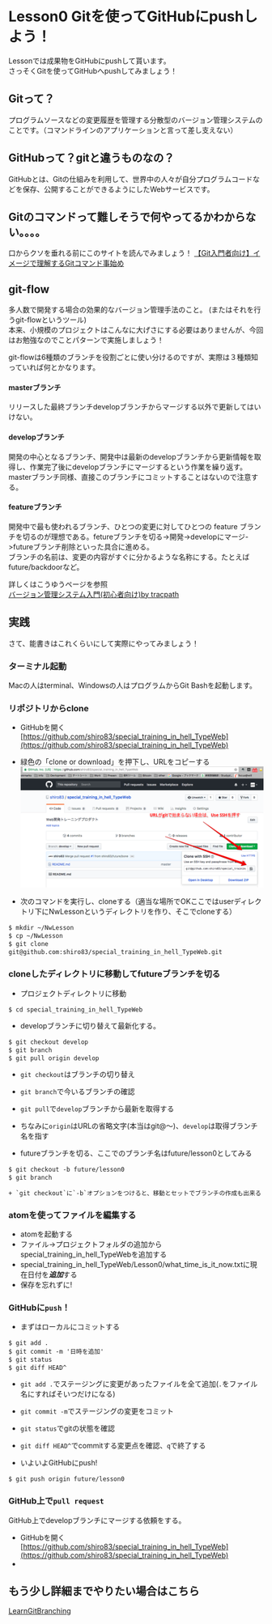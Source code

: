 
# Lesson0 Gitを使ってGitHubにpushしよう！

Lessonでは成果物をGitHubにpushして貰います。  
さっそくGitを使ってGitHubへpushしてみましょう！  

## Gitって？
プログラムソースなどの変更履歴を管理する分散型のバージョン管理システムのことです。（コマンドラインのアプリケーションと言って差し支えない）

## GitHubって？gitと違うものなの？
GitHubとは、Gitの仕組みを利用して、世界中の人々が自分プログラムコードなどを保存、公開することができるようにしたWebサービスです。

## Gitのコマンドって難しそうで何やってるかわからない。。。。
口からクソを垂れる前にこのサイトを読んでみましょう！
[【Git入門者向け】イメージで理解するGitコマンド事始め](http://kinokoru.jp/archives/1017)


## git-flow
多人数で開発する場合の効果的なバージョン管理手法のこと。 (またはそれを行うgit-flowというツール)   
本来、小規模のプロジェクトはこんなに大げさにする必要はありませんが、今回はお勉強なのでことパターンで実施しましょう！

git-flowは6種類のブランチを役割ごとに使い分けるのですが、実際は３種類知っていれば何とかなります。

#### masterブランチ
リリースした最終ブランチdevelopブランチからマージする以外で更新してはいけない。

#### developブランチ
開発の中心となるブランチ、開発中は最新のdevelopブランチから更新情報を取得し、作業完了後にdevelopブランチにマージするという作業を繰り返す。masterブランチ同様、直接このブランチにコミットすることはないので注意する。

#### featureブランチ
開発中で最も使われるブランチ、ひとつの変更に対してひとつの feature ブランチを切るのが理想である。fetureブランチを切る->開発->developにマージ->futureブランチ削除といった具合に進める。  
ブランチの名前は、変更の内容がすぐに分かるような名称にする。たとえばfuture/backdoorなど。

詳しくはこうゆうページを参照  
[バージョン管理システム入門(初心者向け)by tracpath](http://tracpath.com/bootcamp/learning_git_git_flow.html)

## 実践
さて、能書きはこれくらいにして実際にやってみましょう！

### ターミナル起動
Macの人はterminal、Windowsの人はプログラムからGit Bashを起動します。

### リポジトリからclone
+ GitHubを開く[https://github.com/shiro83/special_training_in_hell_TypeWeb](https://github.com/shiro83/special_training_in_hell_TypeWeb)
+ 緑色の「clone or download」を押下し、URLをコピーする
![](img/img01.png)

+ 次のコマンドを実行し、cloneする（適当な場所でOKここではuserディレクトリ下にNwLessonというディレクトリを作り、そこでcloneする）
```
$ mkdir ~/NwLesson
$ cp ~/NwLesson
$ git clone git@github.com:shiro83/special_training_in_hell_TypeWeb.git
```


### cloneしたディレクトリに移動してfutureブランチを切る
+ プロジェクトディレクトリに移動
```
$ cd special_training_in_hell_TypeWeb
```


+ developブランチに切り替えて最新化する。
```
$ git checkout develop
$ git branch
$ git pull origin develop
```
  + `git checkout`はブランチの切り替え
  + `git branch`で今いるブランチの確認
  + `git pull`で`develop`ブランチから最新を取得する
  + ちなみに`origin`はURLの省略文字(本当はgit@〜)、`develop`は取得ブランチ名を指す


  + futureブランチを切る、ここでのブランチ名はfuture/lesson0としてみる
  ```
  $ git checkout -b future/lesson0
  $ git branch
  ```
    + `git checkout`に`-b`オプションをつけると、移動とセットでブランチの作成も出来る

### atomを使ってファイルを編集する
+ atomを起動する
+ ファイル->プロジェクトフォルダの追加からspecial_training_in_hell_TypeWebを追加する
+ special_training_in_hell_TypeWeb/Lesson0/what_time_is_it_now.txtに現在日付を***追加***する
+ 保存を忘れずに!

### GitHubに`push`！
+ まずはローカルにコミットする
```
$ git add .
$ git commit -m '日時を追加'
$ git status
$ git diff HEAD^
```
  + `git add .`でステージングに変更があったファイルを全て追加(`.`をファイル名にすればそいつだけになる)
  + `git commit -m`でステージングの変更をコミット
  + `git status`でgitの状態を確認
  + `git diff HEAD^`でcommitする変更点を確認、`q`で終了する


+ いよいよGitHubにpush!
```
$ git push origin future/lesson0
```


### GitHub上で`pull request`
GitHub上でdevelopブランチにマージする依頼をする。
+ GitHubを開く[https://github.com/shiro83/special_training_in_hell_TypeWeb](https://github.com/shiro83/special_training_in_hell_TypeWeb)
+



## もう少し詳細までやりたい場合はこちら  
[LearnGitBranching](http://k.swd.cc/learnGitBranching-ja/)
